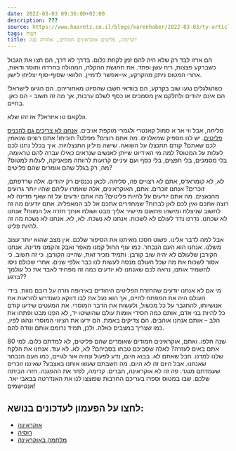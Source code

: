 ```yaml
---
date: 2022-03-03 09:36:00+02:00
description: ???
source: https://www.haaretz.co.il/blogs/karenhaber/2022-03-03/ty-article/0000017f-f8ab-d460-afff-fbef6d480000
tags: דעות
title: קדימה, פליטים אוקראינים חמודים, אחורה פנה!
---
```


הם ארזו לבד רק שלא היה להם זמן לקחת כלום. בדרך לא דרך, הם חצו את הגבול כשברקע פצצות, ריח עשן ופחד. את תחושת ההקלה, המהולה בחרדה וחוסר ודאות, אחרי המטוס ניתק מהקרקע, אי-אפשר לדמיין. הלוואי שסוף-סוף יצליחו לישון. 

כשהגלגלים נגעו שוב בקרקע, הם בוודאי חשבו שהסיוט מאחוריהם. הם הגיעו לישראל! הם אינם יהודים ולחלקם אין מסמכים או כסף לשלם ערבות, אך מה זה חשוב - הם כאן. בחיים. 

וולקאם טו איזראל? אז זהו שלא. 

סליחה, אבל ווי אר א סמול קאנטרי ולגמרי מוקפת אויבים. [אנחנו לא צריכים גם להכניס פליטים](/news/world/europe/2022-03-04/ty-article-live/.premium/0000017f-db8a-d3ff-a7ff-fbaa012e0000). יש לנו מספיק שמאלנים. מה אתם רוצים? מפלט? תוכיחו! אתם רוצים שנאמין לכם שאתם? קודם תתנצלו על השואה. שישה מיליון התנצלויות. איך בכלל נתנו לכם לעלות על המטוס? למה מי האידיוט שייתן לאנשים שנראים כאילו עברה להם טראומה, בלי מסמכים, בלי חפצים, בלי כסף ועם עיניים קרועות לרווחה מפאניקה, לעלות למטוס? מה, רק בגלל שהם אומרים שהם פליטים? 

לא, לא קומראדס, אתם לא רצויים פה, סליחה. לכאן נכנסים רק יהודים. אלה שרדפתם, זוכרים? אנחנו זוכרים. אתם, האוקראינים, אלה שאמרו עליהם שהיו יותר גרועים מהנאצים. מה אתם יודעים על להיות פליטים? מה אתם יודעים על זה שאף מדינה לא רוצה אתכם ואין לכם לאן לברוח? שמחזירים אתכם אל לב המאפליה. אתם יודעים מה זה לחשוב שניצלת ומישהו פתאום מיישיר אליך מבט ושולח אותך חזרה אל המוות? אנחנו לא שכחנו. נדרנו נדר לעולם לא לשכוח. אנחנו לא נשכח. לא, לא. אנחנו לא נשכח מה זה להיות פליט. 

אבל למה לדבר אלינו. פשוט חסכו מאיתנו את הסיפור שלכם. אין מצב שהוא יותר עצוב משלנו. אנחנו הוא העם הנבחר. כמו עוף החול קמנו מאפר ואבק והקמנו מדינה. אנחנו הקורבן שלעולם לא יהיה שוב קורבן. ותמיד נזכיר זאת, שהיינו הקורבן. כי זה חשוב. כי אסור לשכוח את מה שכל העולם מנסה לעשות לנו כבר אלפי שנים. אחרי שכולם ניסו להשמיד אותנו, נראה לכם שאנחנו לא יודעים כמה זה מפחיד לאבד את כל עולמך ברגע?? 

מי אם לא אנחנו יודעים שהחזרת הפליטים היהודים באירופה גזרה על רובם מוות. בידי העולם היה את המפתח לחיים, אך הוא נעל את לבו דווקא כשנדרש להראות את אנושיותו, להתגבר על כל מכשול, ולעשות את הדבר המוסרי. את המעטים שידעו קודם כל להיות בני אדם, אותם כמה חסידי אומות עולם שהושיטו יד, לא הפנו מבט ופתחו את הלב – אותם אנחנו אוהבים. הם צדיקים באמת. הם ידעו את הציווי המוסרי ונהגו לפיו, כמו שצריך במצבים כאלה. ולכן, תמיד נרומם אותם ונודה להם. 

80 שנה חלפו. ואתם, אוקראינים חמודים שאומרים שהם פליטים, לא למדתם כלום. למי אתם באים לעזרה? לאלה שסביכם טבחו בסביהם? לא, לא. לא עוד. אנחנו את הלקח שלנו למדנו. חבל שאתם לא. בבוא היום, נדע לפעול ונהיה אור לגויים, כמו העם הנבחר שאנחנו. אבל היום זה לא היום. מה חשבתם שעשו אותנו באצבע? שאיננו זוכרים שעמדתם מנגד. פה זה לא אוקראינה, חברים. קדימה, לפזר את ההפגנה. חזרו הביתה שלכם. שבו במטוס וספרו בעריכם החרבות שפוצצו לנו את האנדרטה בבאבי יאר. אנטישמים!

לחצו על הפעמון לעדכונים בנושא:
------------------------------

* [אוקראינה](/ty-tag/0000017f-da32-d432-a77f-df3b71330000)
* [רוסיה](/ty-tag/0000017f-da33-d938-a17f-fe3be40b0000)
* [מלחמה באוקראינה](/ty-tag/ukrainewar-0000017f-da56-d938-a17f-fe7ef7940000)